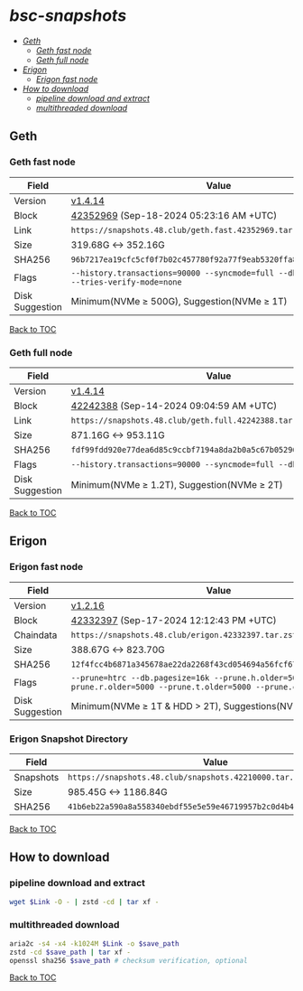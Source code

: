 # *bsc-snapshots*


- *[Geth](#geth)*
    - *[Geth fast node](#geth-fast-node)*
    - *[Geth full node](#geth-full-node)*
- *[Erigon](#erigon)*
    - *[Erigon fast node](#erigon-fast-node)*
- *[How to download](#how-to-download)*
    - *[pipeline download and extract](#pipeline-download-and-extract)*
    - *[multithreaded download](#multithreaded-download)*

## Geth
### Geth fast node

| Field |Value |
| --- | --- |
| Version | [v1.4.14](https://github.com/bnb-chain/bsc/releases/tag/v1.4.14) |
| Block | [42352969](https://bscscan.com/block/42352969) (Sep-18-2024 05:23:16 AM +UTC) |
| Link | `https://snapshots.48.club/geth.fast.42352969.tar.zst` |
| Size | 319.68G <-> 352.16G |
| SHA256 | `96b7217ea19cfc5cf0f7b02c457780f92a77f9eab5320ffa8874d6ee42a25e6d` |
| Flags | `--history.transactions=90000 --syncmode=full --db.engine=pebble --tries-verify-mode=none` |
| Disk Suggestion | Minimum(NVMe ≥ 500G), Suggestion(NVMe ≥ 1T) |

[Back to TOC](#bsc-snapshots)

### Geth full node

| Field |Value |
| --- | --- |
| Version | [v1.4.14](https://github.com/bnb-chain/bsc/releases/tag/v1.4.14) |
| Block | [42242388](https://bscscan.com/block/42242388) (Sep-14-2024 09:04:59 AM +UTC) |
| Link | `https://snapshots.48.club/geth.full.42242388.tar.zst` |
| Size | 871.16G <-> 953.11G |
| SHA256 | `fdf99fdd920e77dea6d85c9ccbf7194a8da2b0a5c67b05296909ce11e5bdf2d8` |
| Flags | `--history.transactions=90000 --syncmode=full --db.engine=pebble` |
| Disk Suggestion | Minimum(NVMe ≥ 1.2T), Suggestion(NVMe ≥ 2T) |

[Back to TOC](#bsc-snapshots)

## Erigon
### Erigon fast node

| Field |Value |
| --- | --- |
| Version | [v1.2.16](https://github.com/node-real/bsc-erigon/releases/tag/v1.2.16) |
| Block | [42332397](https://bscscan.com/block/42332397) (Sep-17-2024 12:12:43 PM +UTC) |
| Chaindata | `https://snapshots.48.club/erigon.42332397.tar.zst` |
| Size | 388.67G <-> 823.70G |
| SHA256 | `12f4fcc4b6871a345678ae22da2268f43cd054694a56fcf675c8460bd6b9780b` |
| Flags | `--prune=htrc --db.pagesize=16k --prune.h.older=5000 --prune.r.older=5000 --prune.t.older=5000 --prune.c.older=5000` |
| Disk Suggestion | Minimum(NVMe ≥ 1T & HDD > 2T), Suggestions(NVMe ≥ 4T) |

### Erigon Snapshot Directory

| Field |Value |
| --- | --- |
| Snapshots | `https://snapshots.48.club/snapshots.42210000.tar.zst` |
| Size | 985.45G <-> 1186.84G |
| SHA256 | `41b6eb22a590a8a558340ebdf55e5e59e46719957b2c0d4b46ca50745d8b41c3` |

[Back to TOC](#bsc-snapshots)

## How to download
### pipeline download and extract

```bash
wget $Link -O - | zstd -cd | tar xf -
```

### multithreaded download

```bash
aria2c -s4 -x4 -k1024M $Link -o $save_path
zstd -cd $save_path | tar xf -
openssl sha256 $save_path # checksum verification, optional
```

[Back to TOC](#bsc-snapshots)
